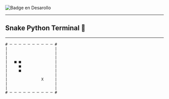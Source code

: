 ![Badge en Desarollo](https://img.shields.io/badge/STATUS-Ahi%20Vamos-green)
****
<h2>Snake Python Terminal 🐍</h2>

---

````
# ─ ─ ─ ─ ─ ─ ─ ─ ─ ─ #
|                     |
|                     |
|                     |
|   ■ ■               |
|     ■               |
|     ■               |
|                     |
|               X     |
|                     |
|                     |
# ─ ─ ─ ─ ─ ─ ─ ─ ─ ─ #
````
